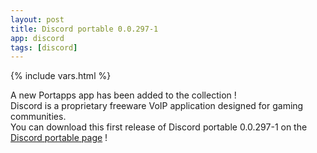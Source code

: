 ```yaml
---
layout: post
title: Discord portable 0.0.297-1
app: discord
tags: [discord]
---
```

{% include vars.html %}

A new Portapps app has been added to the collection !<br />
Discord is a proprietary freeware VoIP application designed for gaming communities.<br />
You can download this first release of Discord portable 0.0.297-1 on the [Discord portable page](/app/discord-portable) !